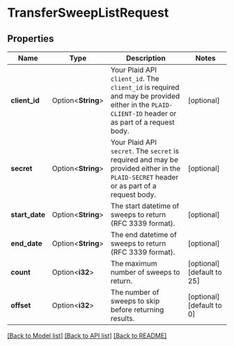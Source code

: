 # TransferSweepListRequest

## Properties

Name | Type | Description | Notes
------------ | ------------- | ------------- | -------------
**client_id** | Option<**String**> | Your Plaid API `client_id`. The `client_id` is required and may be provided either in the `PLAID-CLIENT-ID` header or as part of a request body. | [optional]
**secret** | Option<**String**> | Your Plaid API `secret`. The `secret` is required and may be provided either in the `PLAID-SECRET` header or as part of a request body. | [optional]
**start_date** | Option<**String**> | The start datetime of sweeps to return (RFC 3339 format). | [optional]
**end_date** | Option<**String**> | The end datetime of sweeps to return (RFC 3339 format). | [optional]
**count** | Option<**i32**> | The maximum number of sweeps to return. | [optional][default to 25]
**offset** | Option<**i32**> | The number of sweeps to skip before returning results. | [optional][default to 0]

[[Back to Model list]](../README.md#documentation-for-models) [[Back to API list]](../README.md#documentation-for-api-endpoints) [[Back to README]](../README.md)


